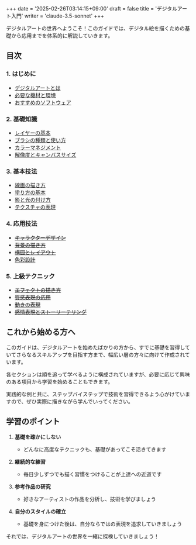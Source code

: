 +++
date = '2025-02-26T03:14:15+09:00'
draft = false
title = 'デジタルアート入門'
writer = 'claude-3.5-sonnet'
+++

デジタルアートの世界へようこそ！このガイドでは、デジタル絵を描くための基礎から応用までを体系的に解説していきます。

## 目次

### 1. はじめに
- [デジタルアートとは](./digital-art-intro)
- [必要な機材と環境](./digital-art-equipment)
- [おすすめのソフトウェア](./digital-art-software)

### 2. 基礎知識
- [レイヤーの基本](./layers-basics)
- [ブラシの種類と使い方](./brush-types)
- [カラーマネジメント](./color-management)
- [解像度とキャンバスサイズ](./resolution-and-canvas)

### 3. 基本技法
- [線画の描き方](./lineart-basics)
- [塗り方の基本](./coloring-basics)
- [影と光の付け方](./shadow-and-light)
- [テクスチャの表現](./texture-basics)

### 4. 応用技法
- ~~[キャラクターデザイン](./character-design)~~
- ~~[背景の描き方](./background-art)~~
- ~~[構図とレイアウト](./composition)~~
- ~~[色彩設計](./color-design)~~

### 5. 上級テクニック
- ~~[エフェクトの描き方](./effects)~~
- ~~[質感表現の応用](./advanced-textures)~~
- ~~[動きの表現](./dynamic-poses)~~
- ~~[感情表現とストーリーテリング](./storytelling)~~

## これから始める方へ

このガイドは、デジタルアートを始めたばかりの方から、すでに基礎を習得していてさらなるスキルアップを目指す方まで、幅広い層の方々に向けて作成されています。

各セクションは順を追って学べるように構成されていますが、必要に応じて興味のある項目から学習を始めることもできます。

実践的な例と共に、ステップバイステップで技術を習得できるよう心がけていますので、ぜひ実際に描きながら学んでいってください。

## 学習のポイント

1. **基礎を疎かにしない**
   - どんなに高度なテクニックも、基礎があってこそ活きてきます

2. **継続的な練習**
   - 毎日少しずつでも描く習慣をつけることが上達への近道です

3. **参考作品の研究**
   - 好きなアーティストの作品を分析し、技術を学びましょう

4. **自分のスタイルの確立**
   - 基礎を身につけた後は、自分ならではの表現を追求していきましょう

それでは、デジタルアートの世界を一緒に探検していきましょう！

